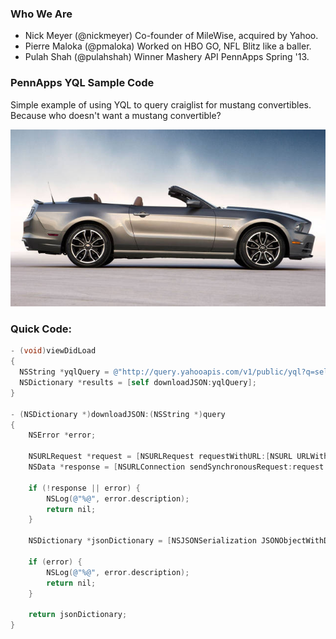 ### Who We Are

* Nick Meyer (@nickmeyer) Co-founder of MileWise, acquired by Yahoo.
* Pierre Maloka (@pmaloka) Worked on HBO GO, NFL Blitz like a baller.
* Pulah Shah (@pulahshah) Winner Mashery API PennApps Spring '13.

### PennApps YQL Sample Code

Simple example of using YQL to query craiglist for mustang convertibles. Because who doesn't want a mustang convertible?


![Totally a Mustang.](mustang.jpg)


### Quick Code:

```objective-c
- (void)viewDidLoad
{
  NSString *yqlQuery = @"http://query.yahooapis.com/v1/public/yql?q=select%20*%20from%20craigslist.search%20where%20location%3D%22newyork%22%20and%20type%3D%22sss%22%20and%20query%3D%22mustang%20convertable%22&format=json&diagnostics=true&env=store%3A%2F%2Fdatatables.org%2Falltableswithkeys&callback=";
  NSDictionary *results = [self downloadJSON:yqlQuery];
}

- (NSDictionary *)downloadJSON:(NSString *)query
{
    NSError *error;
    
    NSURLRequest *request = [NSURLRequest requestWithURL:[NSURL URLWithString:query]];
    NSData *response = [NSURLConnection sendSynchronousRequest:request returningResponse:nil error:&error];
    
    if (!response || error) {
        NSLog(@"%@", error.description);
        return nil;
    }
    
    NSDictionary *jsonDictionary = [NSJSONSerialization JSONObjectWithData:response options:kNilOptions error:&error];
    
    if (error) {
        NSLog(@"%@", error.description);
        return nil;
    }
    
    return jsonDictionary;
}

```

